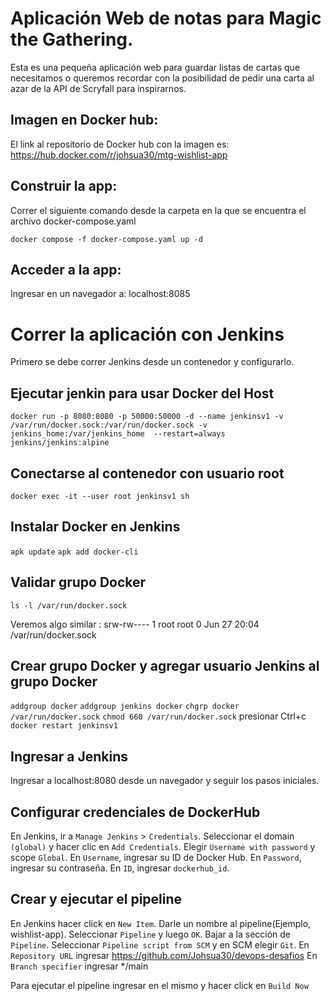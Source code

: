 # Aplicación Web de notas para Magic the Gathering.

Esta es una pequeña aplicación web para guardar listas de cartas que necesitamos o queremos recordar con la posibilidad de pedir una carta al azar de la API de Scryfall para inspirarnos.

## Imagen en Docker hub:

El link al repositorio de Docker hub con la imagen es: https://hub.docker.com/r/johsua30/mtg-wishlist-app

## Construir la app:

Correr el siguiente comando desde la carpeta en la que se encuentra el archivo docker-compose.yaml

``` docker compose -f docker-compose.yaml up -d ```

## Acceder a la app:

Ingresar en un navegador a: localhost:8085



# Correr la aplicación con Jenkins

Primero se debe correr Jenkins desde un contenedor y configurarlo.

## Ejecutar jenkin para usar Docker del Host

``` docker run -p 8080:8080 -p 50000:50000 -d --name jenkinsv1 -v /var/run/docker.sock:/var/run/docker.sock -v jenkins_home:/var/jenkins_home  --restart=always jenkins/jenkins:alpine ```

## Conectarse al contenedor con usuario root

``` docker exec -it --user root jenkinsv1 sh ```

## Instalar Docker en Jenkins

``` apk update ```
``` apk add docker-cli ```

## Validar grupo Docker

``` ls -l /var/run/docker.sock ```

Veremos algo similar : srw-rw---- 1 root root 0 Jun 27 20:04 /var/run/docker.sock

## Crear grupo Docker y agregar usuario Jenkins al grupo Docker

``` addgroup docker ```
``` addgroup jenkins docker ```
``` chgrp docker /var/run/docker.sock ```
``` chmod 660 /var/run/docker.sock ```
presionar Ctrl+c
``` docker restart jenkinsv1 ```

## Ingresar a Jenkins

Ingresar a localhost:8080 desde un navegador y seguir los pasos iniciales.

## Configurar credenciales de DockerHub

En Jenkins, ir a `Manage Jenkins` > `Credentials`.
Seleccionar el domain `(global)` y hacer clic en `Add Credentials`.
Elegir `Username with password` y scope `Global`.
En `Username`, ingresar su ID de Docker Hub.
En `Password`, ingresar su contraseña.
En `ID`, ingresar `dockerhub_id`.

## Crear y ejecutar el pipeline

En Jenkins hacer click en `New Item`.
Darle un nombre al pipeline(Ejemplo, wishlist-app).
Seleccionar `Pipeline` y luego `OK`.
Bajar a la sección de `Pipeline`.
Seleccionar `Pipeline script from SCM` y en SCM elegir `Git`.
En `Repository URL` ingresar https://github.com/Johsua30/devops-desafios
En `Branch specifier` ingresar */main

Para ejecutar el pipeline ingresar en el mismo y hacer click en `Build Now`